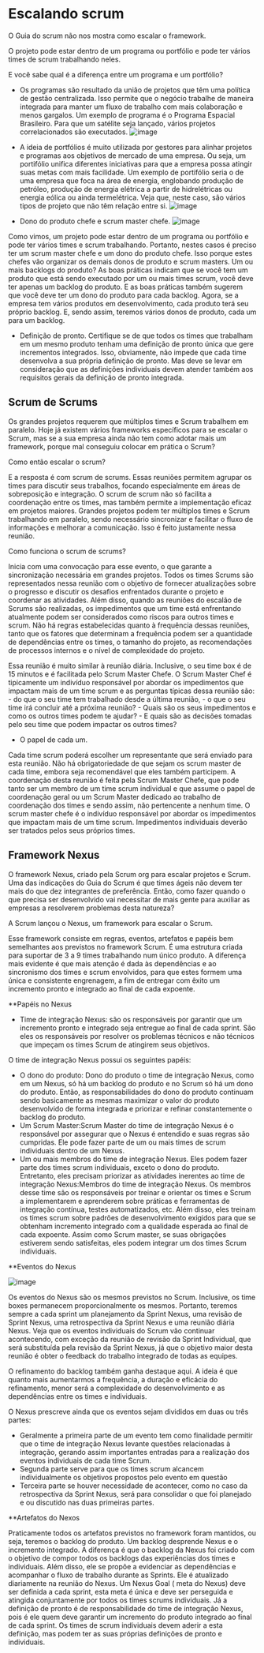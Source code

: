 # Escalando scrum


O Guia do scrum não nos mostra como escalar o framework. 

O projeto pode estar dentro de um programa ou portfólio e pode ter vários times de scrum trabalhando neles.

E você sabe qual é a diferença entre um programa e um portfólio?

- Os programas são resultado da união de projetos que têm uma política de gestão centralizada. Isso permite que o negócio trabalhe de maneira integrada para manter um fluxo de trabalho com mais colaboração e menos gargalos. Um exemplo de programa é o Programa Espacial Brasileiro. Para que um satélite seja lançado, vários projetos correlacionados são executados.
 ![image](https://user-images.githubusercontent.com/52088444/232253994-8eb7bdc1-e0c7-4547-a475-f742ce04d4c7.png)

- A ideia de portfólios é muito utilizada por gestores para alinhar projetos e programas aos objetivos de mercado de uma empresa. Ou seja, um portifólio unifica diferentes iniciativas para que a empresa possa atingir suas metas com mais facilidade. Um exemplo de portifólio seria o de uma empresa que foca na área de energia, englobando produção de petróleo, produção de energia elétrica a partir de hidrelétricas ou energia eólica ou ainda termelétrica. Veja que, neste caso, são vários tipos de projeto que não têm relação entre si.
![image](https://user-images.githubusercontent.com/52088444/232254002-f58cd213-93cb-4bf6-a415-e15f3f367c20.png)

- Dono do produto chefe e scrum master chefe.
 ![image](https://user-images.githubusercontent.com/52088444/232254012-0b6480f5-a87f-45d1-9d9b-92563e17fdc3.png)

Como vimos, um projeto pode estar dentro de um programa ou portfólio e pode ter vários times e scrum trabalhando. Portanto, nestes casos é preciso ter um scrum master chefe e um dono do produto chefe. Isso porque estes chefes vão organizar os demais donos de produto e scrum masters. 
Um ou mais backlogs do produto?
As boas práticas indicam que se você tem um produto que está sendo executado por um ou mais times scrum, você deve ter apenas um backlog do produto.
E as boas práticas também sugerem que você deve ter um dono do produto para cada backlog. Agora, se a empresa tem vários produtos em desenvolvimento, cada produto terá seu próprio backlog. E, sendo assim, teremos vários donos de produto, cada um para um backlog.

- Definição de pronto.
 Certifique se de que todos os times que trabalham em um mesmo produto tenham uma definição de pronto única que gere incrementos integrados. Isso, obviamente, não impede que cada time desenvolva a sua própria definição de pronto. Mas deve se levar em consideração que as definições individuais devem atender também aos requisitos gerais da definição de pronto integrada.

## Scrum de Scrums

Os grandes projetos requerem que múltiplos times e Scrum trabalhem em paralelo.
Hoje já existem vários frameworks específicos para se escalar o Scrum, mas se a sua empresa ainda não tem como adotar mais um framework, porque mal conseguiu colocar em prática o Scrum?

Como então escalar o scrum?

E a resposta é com scrum de scrums. Essas reuniões permitem agrupar os times para discutir seus trabalhos, focando especialmente em áreas de sobreposição e integração. O scrum de scrum não só facilita a coordenação entre os times, mas também permite a implementação eficaz em projetos maiores.
Grandes projetos podem ter múltiplos times e Scrum trabalhando em paralelo, sendo necessário sincronizar e facilitar o fluxo de informações e melhorar a comunicação. Isso é feito justamente nessa reunião.

Como funciona o scrum de scrums?

Inicia com uma convocação para esse evento, o que garante a sincronização necessária em grandes projetos. Todos os times Scrums são representados nessa reunião com o objetivo de fornecer atualizações sobre o progresso e discutir os desafios enfrentados durante o projeto e coordenar as atividades. Além disso, quando as reuniões do escalão de Scrums são realizadas, os impedimentos que um time está enfrentando atualmente podem ser considerados como riscos para outros times e scrum. Não há regras estabelecidas quanto à frequência dessas reuniões, tanto que os fatores que determinam a frequência podem ser a quantidade de dependências entre os times, o tamanho do projeto, as recomendações de processos internos e o nível de complexidade do projeto.

Essa reunião é muito similar à reunião diária. Inclusive, o seu time box é de 15 minutos e é facilitada pelo Scrum Master Chefe. O Scrum Master Chef é tipicamente um indivíduo responsável por abordar os impedimentos que impactam mais de um time scrum e as perguntas típicas dessa reunião são:
    - do que o seu time tem trabalhado desde a última reunião, 
    - o que o seu time irá concluir até a próxima reunião? 
    - Quais são os seus impedimentos e como os outros times podem te ajudar? 
    - E quais são as decisões tomadas pelo seu time que podem impactar os outros times?

- O papel de cada um.

Cada time scrum poderá escolher um representante que será enviado para esta reunião. Não há obrigatoriedade de que sejam os scrum master de cada time, embora seja recomendável que eles também participem. 
A coordenação desta reunião é feita pela Scrum Master Chefe, que pode tanto ser um membro de um time scrum individual e que assume o papel de coordenação geral ou um Scrum Master dedicado ao trabalho de coordenação dos times e sendo assim, não pertencente a nenhum time.
O scrum master chefe é o indivíduo responsável por abordar os impedimentos que impactam mais de um time scrum. Impedimentos individuais deverão ser tratados pelos seus próprios times.

##  Framework Nexus

O framework Nexus, criado pela Scrum org para escalar projetos e Scrum.
Uma das indicações do Guia do Scrum é que times ágeis não devem ter mais do que dez integrantes de preferência. Então, como fazer quando o que precisa ser desenvolvido vai necessitar de mais gente para auxiliar as empresas a resolverem problemas desta natureza?

A Scrum  lançou o Nexus, um framework para escalar o Scrum.

Esse framework consiste em regras, eventos, artefatos e papéis bem semelhantes aos previstos no framework Scrum. É uma estrutura criada para suportar de 3 a 9 times trabalhando num único produto. A diferença mais evidente é que mais atenção é dada às dependências e ao sincronismo dos times e scrum envolvidos, para que estes formem uma única e consistente engrenagem, a fim de entregar com êxito um incremento pronto e integrado ao final de cada expoente.

**Papéis no Nexus

- Time de integração Nexus: são os responsáveis por garantir que um incremento pronto e integrado seja entregue ao final de cada sprint. São eles os responsáveis por resolver os problemas técnicos e não técnicos que impeçam os times Scrum de atingirem seus objetivos.

O time de integração Nexus possui os seguintes papéis:

- O dono do produto:  Dono do produto o time de integração Nexus, como em um Nexus, só há um backlog do produto e no Scrum só há um dono do produto. Então, as responsabilidades do dono do produto continuam sendo basicamente as mesmas maximizar o valor do produto desenvolvido de forma integrada e priorizar e refinar constantemente o backlog do produto.
- Um Scrum Master:Scrum Master do time de integração Nexus é o responsável por assegurar que o Nexus é entendido e suas regras são cumpridas. Ele pode fazer parte de um ou mais times de scrum individuais dentro de um Nexus.
- Um ou mais membros do time de integração Nexus. Eles podem fazer parte dos times scrum individuais, exceto o dono do produto. Entretanto, eles precisam priorizar as atividades inerentes ao time de integração Nexus:Membros do time de integração Nexus. Os membros desse time são os responsáveis por treinar e orientar os times e Scrum a implementarem e aprenderem sobre práticas e ferramentas de integração contínua, testes automatizados, etc. Além disso, eles treinam os times scrum sobre padrões de desenvolvimento exigidos para que se obtenham incremento integrado com a qualidade esperada ao final de cada expoente. Assim como Scrum master, se suas obrigações estiverem sendo satisfeitas, eles podem integrar um dos times Scrum individuais.

**Eventos do Nexus 

![image](https://user-images.githubusercontent.com/52088444/232254721-8cc333e8-92aa-4bd6-8c98-57799cc8c6de.png)


Os eventos do Nexus são os mesmos previstos no Scrum. Inclusive, os time boxes permanecem proporcionalmente os mesmos. Portanto, teremos sempre a cada sprint um planejamento da Sprint Nexus, uma revisão de Sprint Nexus, uma retrospectiva da Sprint Nexus e uma reunião diária Nexus. Veja que os eventos individuais do Scrum vão continuar acontecendo, com exceção da reunião de revisão da Sprint Individual, que será substituída pela revisão da Sprint Nexus, já que o objetivo maior desta reunião é obter o feedback do trabalho integrado de todas as equipes.

O refinamento do backlog também ganha destaque aqui. A ideia é que quanto mais aumentarmos a frequência, a duração e eficácia do refinamento, menor será a complexidade do desenvolvimento e as dependências entre os times e individuais.

O Nexus prescreve ainda que os eventos sejam divididos em duas ou três partes:

- Geralmente a primeira parte de um evento tem como finalidade permitir que o time de integração Nexus levante questões relacionadas à integração, gerando assim importantes entradas para a realização dos eventos individuais de cada time Scrum. 
- Segunda parte serve para que os times scrum alcancem individualmente os objetivos propostos pelo evento em questão 
- Terceira parte se houver necessidade de acontecer, como no caso da retrospectiva da Sprint Nexus, será para consolidar o que foi planejado e ou discutido nas duas primeiras partes.

**Artefatos do Nexos

Praticamente todos os artefatos previstos no framework foram mantidos, ou seja, teremos o backlog do produto. Um backlog desprende Nexus e o incremento integrado.
A diferença é que o backlog da Nexus foi criado com o objetivo de compor todos os backlogs das experiências dos times e individuais. Além disso, ele se propõe a evidenciar as dependências e acompanhar o fluxo de trabalho durante as Sprints. Ele é atualizado diariamente na reunião do Nexus. Um Nexus Goal ( meta do Nexus) deve ser definida a cada sprint, esta meta é única e deve ser perseguida e atingida conjuntamente por todos os times scrums individuais.
Já a definição de pronto é de responsabilidade do time de integração Nexus, pois é ele quem deve garantir um incremento do produto integrado ao final de cada sprint. Os times de scrum individuais devem aderir a esta definição, mas podem ter as suas próprias definições de pronto e individuais.

